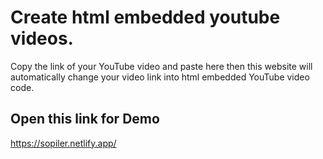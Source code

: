 # Create html embedded youtube videos.


Copy the link of your YouTube video and paste here
then this website will automatically change your video link into html embedded YouTube video code. 

## Open this link for Demo 
https://sopiler.netlify.app/
